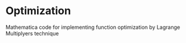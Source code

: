 # Optimization
Mathematica code for implementing function optimization by Lagrange Multiplyers technique 
